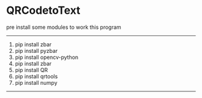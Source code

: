 # QRCodetoText
pre install some modules to work this program

______________________________________
1. pip install zbar
2. pip install pyzbar
3. pip install opencv-python
4. pip install zbar
5. pip install QR
6. pip install qrtools
7. pip install numpy
___________________________________________

